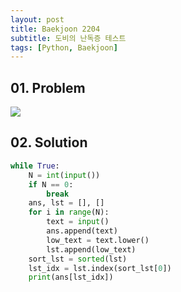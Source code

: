 ```yaml
---
layout: post
title: Baekjoon 2204
subtitle: 도비의 난독증 테스트
tags: [Python, Baekjoon]
---
```


## 01. Problem

<img src="https://github.com/WoojinJeonkr/WoojinJeonkr.github.io/blob/main/assets/images/post_image/baekjoon/baekjoon_2204.png?raw=true">

## 02. Solution

```Python
while True:
    N = int(input())
    if N == 0:
        break
    ans, lst = [], []
    for i in range(N):
        text = input()
        ans.append(text)
        low_text = text.lower()
        lst.append(low_text)
    sort_lst = sorted(lst)
    lst_idx = lst.index(sort_lst[0])
    print(ans[lst_idx])
```

